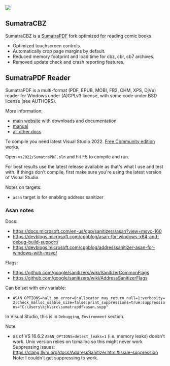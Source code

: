 ![](https://github.com/ftk/sumatrapdf/workflows/Build/badge.svg)

## SumatraCBZ

SumatraCBZ is a [SumatraPDF](https://github.com/sumatrapdfreader/sumatrapdf) fork optimized for reading comic books.
- Optimized touchscreen controls.
- Automatically crop page margins by default.
- Reduced memory footprint and load time for cbz, cbr, cb7 archives.
- Removed update check and crash reporting features.

## SumatraPDF Reader

SumatraPDF is a multi-format (PDF, EPUB, MOBI, FB2, CHM, XPS, DjVu) reader
for Windows under (A)GPLv3 license, with some code under BSD license (see
AUTHORS).

More information:
* [main website](https://www.sumatrapdfreader.org/free-pdf-reader) with downloads and documentation
* [manual](https://www.sumatrapdfreader.org/manual.html)
* [all other docs](https://www.sumatrapdfreader.org/docs/SumatraPDF-documentation)

To compile you need latest Visual Studio 2022. [Free Community edition](https://www.visualstudio.com/vs/community/) works.

Open `vs2022/SumatraPDF.sln` and hit F5 to compile and run.

For best results use the latest release available as that's what I use and test with.
If things don't compile, first make sure you're using the latest version of Visual Studio.

Notes on targets:
* `asan` target is for enabling address sanitizer

### Asan notes

Docs:
* https://docs.microsoft.com/en-us/cpp/sanitizers/asan?view=msvc-160
* https://devblogs.microsoft.com/cppblog/asan-for-windows-x64-and-debug-build-support/
* https://devblogs.microsoft.com/cppblog/addresssanitizer-asan-for-windows-with-msvc/


Flags:
* https://github.com/google/sanitizers/wiki/SanitizerCommonFlags
* https://github.com/google/sanitizers/wiki/AddressSanitizerFlags

Can be set with env variable:
* `ASAN_OPTIONS=halt_on_error=0:allocator_may_return_null=1:verbosity=2:check_malloc_usable_size=false:print_suppressions=true:suppressions="C:\Users\kjk\src\sumatrapdf\asan.supp"`

In Visual Studio, this is in `Debugging`, `Environment` section.

Note:
* as of VS 16.6.2 `ASAN_OPTIONS=detect_leaks=1` (i.e. memory leaks) doesn't work.
  Unix version relies on tcmalloc so this might never work
Suppressing issues: https://clang.llvm.org/docs/AddressSanitizer.html#issue-suppression
Note: I couldn't get suppressing to work.

